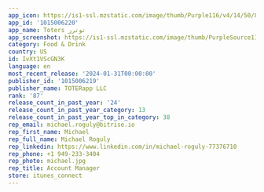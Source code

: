 ```yaml
---
app_icon: https://is1-ssl.mzstatic.com/image/thumb/Purple116/v4/14/50/83/1450838e-5275-008a-16d6-54b6806a5f11/AppIcon-0-0-1x_U007emarketing-0-10-0-sRGB-85-220.png/1024x1024bb.png
app_id: '1015006220'
app_name: Toters توترز
app_screenshot: https://is1-ssl.mzstatic.com/image/thumb/PurpleSource116/v4/05/c1/80/05c1808f-8706-dce3-a1aa-5fb9124c9baa/83230cde-dd4c-43b7-b743-3cee333d02fa_App_Store_Visuals___Oct_2023_-_English_1.jpg/1284x2778bb.png
category: Food & Drink
country: US
id: IvXt1VScGN3K
language: en
most_recent_release: '2024-01-31T00:00:00'
publisher_id: '1015006219'
publisher_name: TOTERapp LLC
rank: '87'
release_count_in_past_year: '24'
release_count_in_past_year_category: 13
release_count_in_past_year_top_in_category: 38
rep_email: michael.roguly@bitrise.io
rep_first_name: Michael
rep_full_name: Michael Roguly
rep_linkedin: https://www.linkedin.com/in/michael-roguly-77376710
rep_phone: +1 949-233-3404
rep_photo: michael.jpg
rep_title: Account Manager
store: itunes_connect
---
```

